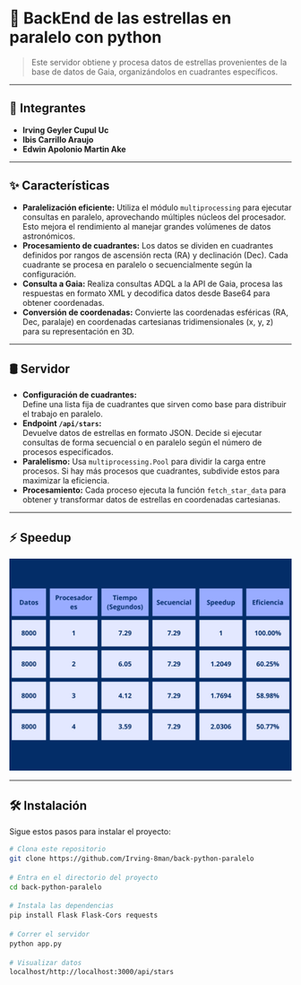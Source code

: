 # 🚀 **BackEnd de las estrellas en paralelo con python**
> Este servidor obtiene y procesa datos de estrellas provenientes de la base de datos de Gaia, organizándolos en cuadrantes específicos.

---

## 👥 **Integrantes**  
- **Irving Geyler Cupul Uc**   
- **Ibis Carrillo Araujo**   
- **Edwin Apolonio Martin Ake**  

---

## ✨ **Características**  
- **Paralelización eficiente:** Utiliza el módulo `multiprocessing` para ejecutar consultas en paralelo, aprovechando múltiples núcleos del procesador. Esto mejora el rendimiento al manejar grandes volúmenes de datos astronómicos. 
- **Procesamiento de cuadrantes:** Los datos se dividen en cuadrantes definidos por rangos de ascensión recta (RA) y declinación (Dec). Cada cuadrante se procesa en paralelo o secuencialmente según la configuración.  
- **Consulta a Gaia:** Realiza consultas ADQL a la API de Gaia, procesa las respuestas en formato XML y decodifica datos desde Base64 para obtener coordenadas.
- **Conversión de coordenadas:** Convierte las coordenadas esféricas (RA, Dec, paralaje) en coordenadas cartesianas tridimensionales (x, y, z) para su representación en 3D.

---

## 🛢️ **Servidor**  
- **Configuración de cuadrantes:**  
  Define una lista fija de cuadrantes que sirven como base para distribuir el trabajo en paralelo.
- **Endpoint `/api/stars`:**  
  Devuelve datos de estrellas en formato JSON. Decide si ejecutar consultas de forma secuencial o en paralelo según el número de procesos especificados.  
- **Paralelismo:** Usa `multiprocessing.Pool` para dividir la carga entre procesos. Si hay más procesos que cuadrantes, subdivide estos para maximizar la eficiencia.  
- **Procesamiento:** Cada proceso ejecuta la función `fetch_star_data` para obtener y transformar datos de estrellas en coordenadas cartesianas.

---

## ⚡️ **Speedup**  
![Tabla](/speedup.png)

---

## 🛠️ **Instalación**  
Sigue estos pasos para instalar el proyecto:  

```bash
# Clona este repositorio
git clone https://github.com/Irving-8man/back-python-paralelo  

# Entra en el directorio del proyecto
cd back-python-paralelo  

# Instala las dependencias
pip install Flask Flask-Cors requests

# Correr el servidor
python app.py

# Visualizar datos
localhost/http://localhost:3000/api/stars
